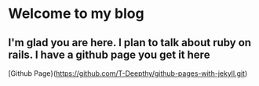 # Welcome to my blog

## I'm glad you are here. I plan to talk about ruby on rails. I have a github page you get it here 
[Github Page}(https://github.com/T-Deepthy/github-pages-with-jekyll.git)
